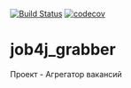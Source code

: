 [![Build Status](https://travis-ci.org/RvDmitry/job4j_grabber.svg?branch=master)](https://travis-ci.org/RvDmitry/job4j_grabber)
[![codecov](https://codecov.io/gh/RvDmitry/job4j_grabber/branch/master/graph/badge.svg)](https://codecov.io/gh/RvDmitry/job4j_grabber)

# job4j_grabber
Проект - Агрегатор вакансий